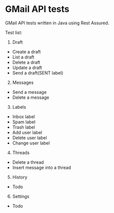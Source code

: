 # GMail API tests

GMail API tests written in Java using Rest Assured.

Test list:
1. Draft
  * Create a draft
  * List a draft
  * Delete a draft
  * Update a draft
  * Send a draft(SENT label)
2. Messages
  * Send a message
  * Delete a message
3. Labels
  * Inbox label
  * Spam label
  * Trash label
  * Add user label
  * Delete user label
  * Change user label
4. Threads
  * Delete a thread
  * Insert message into a thread
5. History
  * Todo
6. Settings
  * Todo
